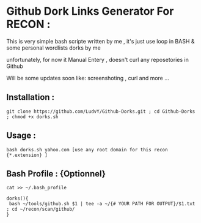 # Github Dork Links Generator For RECON :

 This is very simple bash scripte written by me , it's just use loop in BASH & some personal wordlists dorks by me
 
unfortunately, for now it Manual Entery , doesn't curl any reposetories in Github 



Will be some updates soon like: screenshoting , curl and more ...

## Installation :

```
git clone https://github.com/LudvY/Github-Dorks.git ; cd Github-Dorks ; chmod +x dorks.sh 
```

## Usage : 
```
bash dorks.sh yahoo.com [use any root domain for this recon {*.extension} ]
```

## Bash Profile : {Optionnel}

```
cat >> ~/.bash_profile 
```

```
dorks(){
 bash ~/tools/github.sh $1 | tee -a ~/{# YOUR PATH FOR OUTPUT}/$1.txt ; cd ~/recon/scan/github/ 
}

```
